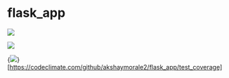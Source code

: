 # flask_app
<a href="https://codeclimate.com/github/akshaymorale2/flask_app/maintainability"><img src="https://api.codeclimate.com/v1/badges/fca26f1336f36e436ae7/maintainability" /></a>



<a href="https://codeclimate.com/github/akshaymorale2/flask_app/test_coverage"><img src="https://api.codeclimate.com/v1/badges/fca26f1336f36e436ae7/test_coverage" /></a>


{<img src="https://api.codeclimate.com/v1/badges/fca26f1336f36e436ae7/test_coverage" />}[https://codeclimate.com/github/akshaymorale2/flask_app/test_coverage]
